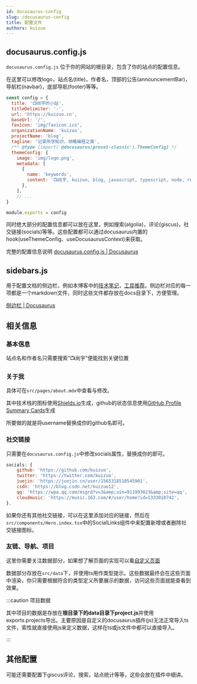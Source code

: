 ```yaml
---
id: docusaurus-config
slug: /docusaurus-config
title: 配置文件
authors: kuizuo
---
```


## docusaurus.config.js

`docusaurus.config.js` 位于你的网站的根目录，包含了你的站点的配置信息。

在这里可以修改logo，站点名(title)，作者名，顶部的公告(announcementBar)，导航栏(navbar)，底部导航(footer)等等。

```javascript title='docusaurus.config.js'
const config = {
  title: '📺尚宇的小站',
  titleDelimiter: '-',
  url: 'https://kuizuo.cn',
  baseUrl: '/',
  favicon: 'img/favicon.ico',
  organizationName: 'kuizuo',
  projectName: 'blog',
  tagline: '记录所学知识，领略编程之美',
  /** @type {import('@docusaurus/preset-classic').ThemeConfig} */
  themeConfig: {
    image: 'img/logo.png',
    metadata: [
      {
        name: 'keywords',
        content: '📺尚宇, kuizuo, blog, javascript, typescript, node, react, vue, web, 前端, 后端',
      },
    ],
    // ...
}

module.exports = config

```

同时绝大部分的配置信息都可以放在这里，例如搜索(algolia)，评论(giscus)，社交链接(socials)等等。这些配置都可以通过docusaurus内置的hook(useThemeConfig、useDocusaurusContext)来获取。

完整的配置信息说明 [docusaurus.config.js | Docusaurus](https://docusaurus.io/zh-CN/docs/api/docusaurus-config)

## sidebars.js

用于配置文档的侧边栏，例如本博客中的[技术笔记](/docs/skill/)，[工具推荐](/docs/tools/)。侧边栏对应的每一项都是一个markdown文件，同时这些文件都存放在docs目录下，方便管理。

[侧边栏 | Docusaurus](https://docusaurus.io/zh-CN/docs/sidebar)

## 相关信息

### 基本信息

站点名和作者名只需要搜索“📺尚宇”便能找到关键位置

### 关于我

具体可在`src/pages/about.mdx`中查看与修改。

其中技术栈的图标使用[Shields.io](https://shields.io/)生成，github的状态信息使用[GitHub Profile Summary Cards](https://github-profile-summary-cards.vercel.app/demo.html)生成

所要做的就是将username替换成你的github名即可。

### 社交链接

只需要在`docusaurus.config.js`中修改socials属性，替换成你的即可。

```javascript title='docusaurus.config.js'
socials: {
    github: 'https://github.com/kuizuo',
    twitter: 'https://twitter.com/kuizuo',
    juejin: 'https://juejin.cn/user/1565318510545901',
    csdn: 'https://blog.csdn.net/kuizuo12',
    qq: 'https://wpa.qq.com/msgrd?v=3&amp;uin=911993023&amp;site=qq',
    cloudmusic: 'https://music.163.com/#/user/home?id=1333010742',
},
```

如果你还有其他社交链接，可以在这里添加对应的链接，然后在`src/components/Hero.index.tsx`中的SocialLinks组件中来配置新增或者删除社交链接图标。

### 友链、导航、项目

这里你需要关注数据部分，如果想了解页面的实现可以看[自定义页面](/docs/docusaurus-style#自定义页面)

数据部分存放在`src/data`下，并使用ts用作类型提示。这些数据最终会在这些页面中渲染，你只需要根据符合的类型定义所要展示的数据，访问这些页面就能查看到效果。

:::caution 项目数据

其中项目的数据是存放在**根目录下的data目录下project.js**并使用exports.projects导出。主要原因是自定义的docusaurus插件(js)无法正常导入ts文件，索性就直接使用js来定义数据，这样在ts或js文件中都可以直接导入。

:::

## 其他配置

可能还需要配置下giscus评论，搜索，站点统计等等，这些会放在插件中细讲。